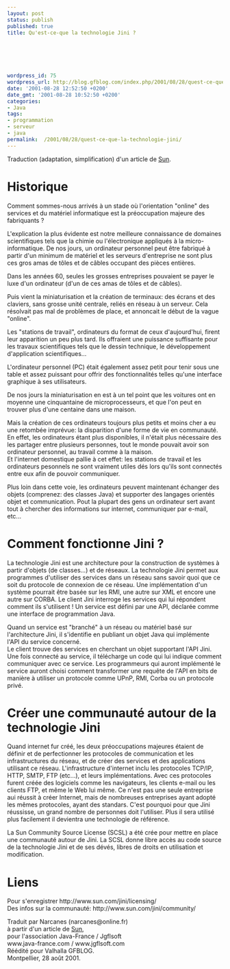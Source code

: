 ```yaml
---
layout: post
status: publish
published: true
title: Qu'est-ce-que la technologie Jini ?

  
  



wordpress_id: 75
wordpress_url: http://blog.gfblog.com/index.php/2001/08/28/quest-ce-que-la-technologie-jini/
date: '2001-08-28 12:52:50 +0200'
date_gmt: '2001-08-28 10:52:50 +0200'
categories:
- Java
tags:
- programmation
- serveur
- java
permalink:  /2001/08/28/quest-ce-que-la-technologie-jini/
---
```


<p>Traduction (adaptation, simplification) d'un article de <a href="http://www.sun.com">Sun</a>.</p>
<h1>Historique</h1>
<p>Comment sommes-nous arriv&eacute;s &agrave; un stade o&ugrave; l'orientation &quot;online&quot; des services et du mat&eacute;riel informatique est la pr&eacute;occupation majeure des fabriquants ?</p>
<p>L'explication la plus &eacute;vidente est notre meilleure connaissance de domaines scientifiques tels que la chimie ou l'&eacute;lectronique appliqu&eacute;s &agrave; la micro-informatique. De nos jours, un ordinateur personnel peut &ecirc;tre fabriqu&eacute; &agrave; partir d'un minimum de mat&eacute;riel et les serveurs d'entreprise ne sont plus ces gros amas de t&ocirc;les et de c&acirc;bles occupant des pi&egrave;ces enti&egrave;res.</p>
<p>Dans les ann&eacute;es 60, seules les grosses entreprises pouvaient se payer le luxe d'un ordinateur (d'un de ces amas de t&ocirc;les et de c&acirc;bles).</p>
<p>Puis vient la miniaturisation et la cr&eacute;ation de terminaux: des &eacute;crans et des claviers, sans grosse unit&eacute; centrale, reli&eacute;s en r&eacute;seau &agrave; un serveur. Cela r&eacute;solvait pas mal de probl&egrave;mes de place, et annoncait le d&eacute;but de la vague &quot;online&quot;.</p>
<p>Les &quot;stations de travail&quot;, ordinateurs du format de ceux d'aujourd'hui, firent leur apparition un peu plus tard. Ils offraient une puissance suffisante pour les travaux scientifiques tels que le dessin technique, le d&eacute;veloppement d'application scientifiques...</p>
<p>L'ordinateur personnel (PC) &eacute;tait &eacute;galement assez petit pour tenir sous une table et assez puissant pour offrir des fonctionnalit&eacute;s telles qu'une interface graphique &agrave; ses utilisateurs.</p>
<p>De nos jours la miniaturisation en est &agrave; un tel point que les voitures ont en moyenne une cinquantaine de microprocesseurs, et que l'on peut en trouver plus d'une centaine dans une maison.</p>
<p>Mais la cr&eacute;ation de ces ordinateurs toujours plus petits et moins cher a eu une retomb&eacute;e impr&eacute;vue: la disparition d'une forme de vie en communaut&eacute;. En effet, les ordinateurs &eacute;tant plus disponibles, il n'&eacute;tait plus n&eacute;cessaire des les partager entre plusieurs personnes, tout le monde pouvait avoir son ordinateur personnel, au travail comme &agrave; la maison.<br />
  Et l'internet domestique pallie &agrave; cet effet: les stations de travail et les ordinateurs pesonnels ne sont vraiment utiles d&eacute;s lors qu'ils sont connect&eacute;s entre eux afin de pouvoir communiquer.</p>
<p>Plus loin dans cette voie, les ordinateurs peuvent maintenant &eacute;changer des objets (comprenez: des classes Java) et supporter des langages orient&eacute;s objet et communication. Pout la plupart des gens un ordinateur sert avant tout &agrave; chercher des informations sur internet, communiquer par e-mail, etc...</p>
<h1>Comment fonctionne Jini ?</h1>
<p>La technologie Jini est une architecture pour la construction de syst&egrave;mes &agrave; partir d'objets (de classes...) et de r&eacute;seaux. La technologie Jini permet aux programmes d'utiliser des services dans un r&eacute;seau sans savoir quoi que ce soit du protocole de connexion de ce r&eacute;seau. Une impl&eacute;mentation d'un syst&egrave;me pourrait &ecirc;tre bas&eacute;e sur les RMI, une autre sur XML et encore une autre sur CORBA. Le client Jini interroge les services qui lui r&eacute;pondent comment ils s'utilisent ! Un service est d&eacute;fini par une API, d&eacute;clar&eacute;e comme une interface de programmation Java.</p>
<p>Quand un service est &quot;branch&eacute;&quot; &agrave; un r&eacute;seau ou mat&eacute;riel bas&eacute; sur l'architecture Jini, il s'identifie en publiant un objet Java qui impl&eacute;mente l'API du service concern&eacute;. <br />
  Le client trouve des services en cherchant un objet supportant l'API Jini. Une fois connect&eacute; au service, il t&eacute;l&eacute;charge un code qui lui indique comment communiquer avec ce service. Les programmeurs qui auront impl&eacute;ment&eacute; le service auront choisi comment transformer une requ&ecirc;te de l'API en bits de mani&egrave;re &agrave; utiliser un protocole comme UPnP, RMI, Corba ou un protocole priv&eacute;.</p>
<h1>Cr&eacute;er une communaut&eacute; autour de la technologie Jini</h1>
<p>Quand internet fur cr&eacute;&eacute;, les deux pr&eacute;occupations majeures &eacute;taient de d&eacute;finir et de perfectionner les protocoles de communication et les infrastructures du r&eacute;seau, et de cr&eacute;er des services et des applications utilisant ce r&eacute;seau. L'infrastructure d'internet inclu les protocoles TCP/IP, HTTP, SMTP, FTP (etc...), et leurs impl&eacute;mentations. Avec ces protocoles furent cr&eacute;&eacute;e des logiciels comme les navigateurs, les clients e-mail ou les clients FTP, et m&ecirc;me le Web lui m&ecirc;me. Ce n'est pas une seule entreprise aui r&eacute;ussit &agrave; cr&eacute;er Internet, mais de nombreuses entreprises ayant adopt&eacute; les m&ecirc;mes protocoles, ayant des standars. C'est pourquoi pour que Jini r&eacute;ussisse, un grand nombre de personnes doit l'utiliser. Plus il sera utilis&eacute; plus facilement il devientra une technologie de r&eacute;f&eacute;rence.</p>
<p>La Sun Community Source License (SCSL) a &eacute;t&eacute; cr&eacute;e pour mettre en place une communaut&eacute; autour de Jini. La SCSL donne libre acc&egrave;s au code source de la technologie Jini et de ses d&eacute;v&eacute;s, libres de droits en utilisation et modification.</p>
<h1>Liens</h1>
<p>Pour s'enregistrer http://www.sun.com/jini/licensing/<br />
  Des infos sur la communaut&eacute;: http://www.sun.com/jini/community/</p>
<p>Traduit par Narcanes (narcanes@online.fr) <br />
&agrave; partir d'un article de <a href="http://www.sun.com">Sun</a>,<br />
  pour l'association Java-France / Jgflsoft<br />
  www.java-france.com / www.jgflsoft.com<br />
  R&eacute;&eacute;dit&eacute; pour Valhalla GFBLOG. <br />
Montpellier, 28 ao&ucirc;t 2001.</p>
